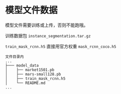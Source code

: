 # 模型文件数据

模型文件需要训练或上传，否则不能跑哦。

训练数据包 `instance_segmentation.tar.gz`

`train_mask_rcnn.h5` 直接用官方权重 `mask_rcnn_coco.h5`

```text
文件目录内
...
├─── model_data
│    ├── market1501.pb
│    ├── mars-small128.pb
│    ├── train_mask_rcnn.h5
│    └── README.md
...
```
